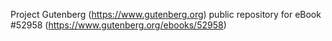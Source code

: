 Project Gutenberg (https://www.gutenberg.org) public repository for
eBook #52958 (https://www.gutenberg.org/ebooks/52958)
